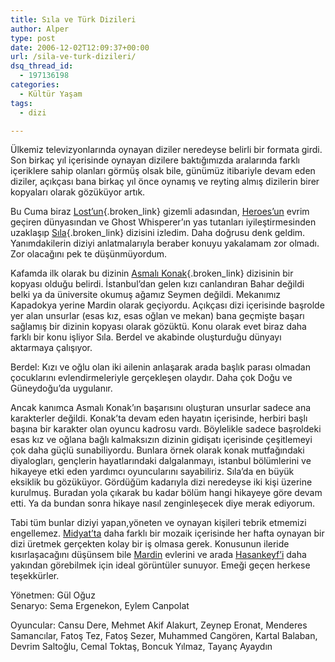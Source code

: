 ```yaml
---
title: Sıla ve Türk Dizileri
author: Alper
type: post
date: 2006-12-02T12:09:37+00:00
url: /sila-ve-turk-dizileri/
dsq_thread_id:
  - 197136198
categories:
  - Kültür Yaşam
tags:
  - dizi

---
```

Ülkemiz televizyonlarında oynayan diziler neredeyse belirli bir formata girdi. Son birkaç yıl içerisinde oynayan dizilere baktığımızda aralarında farklı içeriklere sahip olanları görmüş olsak bile, günümüz itibariyle devam eden diziler, açıkçası bana birkaç yıl önce oynamış ve reyting almış dizilerin birer kopyaları olarak gözüküyor artık.

Bu Cuma biraz [Lost&#8217;un][1]{.broken_link} gizemli adasından, [Heroes&#8217;un][2] evrim geçiren dünyasından ve Ghost Whisperer&#8217;ın yas tutanları iyileştirmesinden uzaklaşıp [Sıla][3]{.broken_link} dizisini izledim. Daha doğrusu denk geldim. Yanımdakilerin diziyi anlatmalarıyla beraber konuyu yakalamam zor olmadı. Zor olacağını pek te düşünmüyordum.

Kafamda ilk olarak bu dizinin [Asmalı Konak][4]{.broken_link} dizisinin bir kopyası olduğu belirdi. İstanbul&#8217;dan gelen kızı canlandıran Bahar değildi belki ya da üniversite okumuş ağamız Seymen değildi. Mekanımız Kapadokya yerine Mardin olarak geçiyordu. Açıkçası dizi içerisinde başrolde yer alan unsurlar (esas kız, esas oğlan ve mekan) bana geçmişte başarı sağlamış bir dizinin kopyası olarak gözüktü. Konu olarak evet biraz daha farklı bir konu işliyor Sıla. Berdel ve akabinde oluşturduğu dünyayı aktarmaya çalışıyor.

Berdel: Kızı ve oğlu olan iki ailenin anlaşarak arada başlık parası olmadan çocuklarını evlendirmeleriyle gerçekleşen olaydır. Daha çok Doğu ve Güneydoğu&#8217;da uygulanır.<!--more-->

Ancak kanımca Asmalı Konak&#8217;ın başarısını oluşturan unsurlar sadece ana karakterler değildi. Konak&#8217;ta devam eden hayatın içerisinde, herbiri başlı başına bir karakter olan oyuncu kadrosu vardı. Böylelikle sadece başroldeki esas kız ve oğlana bağlı kalmaksızın dizinin gidişatı içerisinde çeşitlemeyi çok daha güçlü sunabiliyordu. Bunlara örnek olarak konak mutfağındaki diyalogları, gençlerin hayatlarındaki dalgalanmayı, istanbul bölümlerini ve hikayeye etki eden yardımcı oyuncularını sayabiliriz. Sıla&#8217;da en büyük eksiklik bu gözüküyor. Gördüğüm kadarıyla dizi neredeyse iki kişi üzerine kurulmuş. Buradan yola çıkarak bu kadar bölüm hangi hikayeye göre devam etti. Ya da bundan sonra hikaye nasıl zenginleşecek diye merak ediyorum.

Tabi tüm bunlar diziyi yapan,yöneten ve oynayan kişileri tebrik etmemizi engellemez. [Midyat&#8217;ta][5] daha farklı bir mozaik içerisinde her hafta oynayan bir dizi üretmek gerçekten kolay bir iş olmasa gerek. Konusunun ileride kısırlaşacağını düşünsem bile [Mardin][6] evlerini ve arada [Hasankeyf&#8217;i][7] daha yakından görebilmek için ideal görüntüler sunuyor. Emeği geçen herkese teşekkürler.

Yönetmen: Gül Oğuz  
Senaryo: Sema Ergenekon, Eylem Canpolat

Oyuncular: Cansu Dere, Mehmet Akif Alakurt, Zeynep Eronat, Menderes Samancılar, Fatoş Tez, Fatoş Sezer, Muhammed Cangören, Kartal Balaban, Devrim Saltoğlu, Cemal Toktaş, Boncuk Yılmaz, Tayanç Ayaydın

 [1]: http://abc.go.com/primetime/lost/index
 [2]: http://www.nbc.com/Heroes/
 [3]: http://www.diziler.com/index.php?page=shows&id=1091
 [4]: http://www.diziler.com/index.php?page=shows&id=128
 [5]: http://tr.wikipedia.org/wiki/Midyat%2C_Mardin
 [6]: http://tr.wikipedia.org/wiki/Mardin_%28il%29
 [7]: http://tr.wikipedia.org/wiki/Hasankeyf
